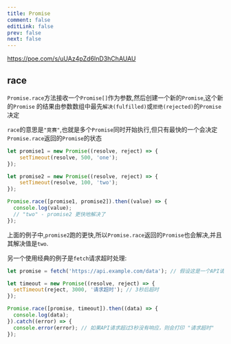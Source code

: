 ```yaml
---
title: Promise
comment: false
editLink: false
prev: false
next: false
---
```


https://poe.com/s/uUAz4pZd6InD3hChAUAU

## race

`Promise.race`方法接收一个`Promise[]`作为参数,然后创建一个新的`Promise`,这个新的`Promise`
的结果由参数数组中最先`解决(fulfilled)`或`拒绝(rejected)`的`Promise`决定

`race`的意思是`"竞赛"`,也就是多个`Promise`同时开始执行,但只有最快的一个会决定`Promise.race`返回的`Promise`的状态

```ts
let promise1 = new Promise((resolve, reject) => {
    setTimeout(resolve, 500, 'one');
});

let promise2 = new Promise((resolve, reject) => {
    setTimeout(resolve, 100, 'two');
});

Promise.race([promise1, promise2]).then((value) => {
  console.log(value);
  // "two" - promise2 更快地解决了
});
```

上面的例子中,`promise2`跑的更快,所以`Promise.race`返回的`Promise`也会解决,并且其解决值是`two`.

另一个使用经典的例子是`fetch`请求超时处理:

```ts
let promise = fetch('https://api.example.com/data'); // 假设这是一个API请求

let timeout = new Promise((resolve, reject) => {
  setTimeout(reject, 3000, '请求超时'); // 3秒后超时
});

Promise.race([promise, timeout]).then((data) => {
  console.log(data);
}).catch((error) => {
  console.error(error); // 如果API请求超过3秒没有响应，则会打印 "请求超时"
});
```

